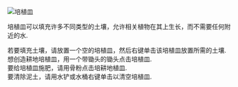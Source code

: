 ![培植皿](block:betterwithmods:planter)

培植皿可以填充许多不同类型的土壤，允许相关植物在其上生长，而不需要任何附近的水.

若要填充土壤，请放置一个空的培植皿，然后右键单击该培植皿放置所需的土壤.  
想创造耕地培植皿，用一个带锄头的锄头点击培植皿.  
要给培植皿施肥，请用骨粉点击培耕地植皿.  
要清除泥土，请用水铲或水桶右键单击以清空培植皿.  

